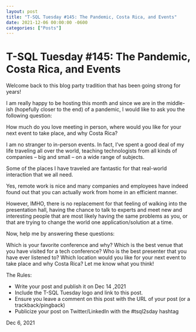```yaml
---
layout: post
title: "T-SQL Tuesday #145: The Pandemic, Costa Rica, and Events"
date: 2021-12-06 00:00:00 -0600
categories: ["Posts"] 
---
```


# T-SQL Tuesday #145: The Pandemic, Costa Rica, and Events

Welcome back to this blog party tradition that has been going strong for years!

I am really happy to be hosting this month and since we are in the middle-ish (hopefully closer to the end) of a pandemic, I would like to ask you the following question:

How much do you love meeting in person, where would you like for your next event to take place, and why Costa Rica?

I am no stranger to in-person events. In fact, I’ve spent a good deal of my life traveling all over the world, teaching technologists from all kinds of companies – big and small – on a wide range of subjects.


Some of the places I have traveled are fantastic for that real-world interaction that we all need.

Yes, remote work is nice and many companies and employees have indeed found out that you can actually work from home in an efficient manner.

However, IMHO, there is no replacement for that feeling of walking into the presentation hall, having the chance to talk to experts and meet new and interesting people that are most likely having the same problems as you, or that are trying to change the world one application/solution at a time.

Now, help me by answering these questions:

Which is your favorite conference and why?
Which is the best venue that you have visited for a tech conference?
Who is the best presenter that you have ever listened to?
Which location would you like for your next event to take place and why Costa Rica?
Let me know what you think!

The Rules:

- Write your post and publish it on Dec 14 ,2021
- Include the T-SQL Tuesday logo and link to this post.
- Ensure you leave a comment on this post with the URL of your post (or a trackback/pingback)
- Publicize your  post on Twitter/LinkedIn with the #tsql2sday hashtag

Dec 6, 2021